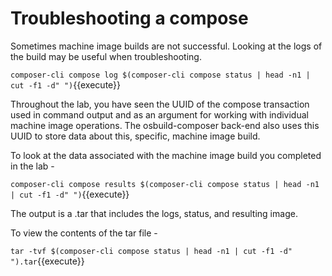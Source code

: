 # Troubleshooting a compose

Sometimes machine image builds are not successful.  Looking at the logs
of the build may be useful when troubleshooting.

`composer-cli compose log $(composer-cli compose status | head -n1 | cut -f1 -d" ")`{{execute}}

Throughout the lab, you have seen the UUID of the compose transaction used in
command output and as an argument for working with individual machine image
operations.  The osbuild-composer back-end also uses this UUID to store data about
this, specific, machine image build.  

To look at the data associated with the machine image build you completed in the lab -

`composer-cli compose results $(composer-cli compose status | head -n1 | cut -f1 -d" ")`{{execute}}

The output is a .tar that includes the logs, status, and resulting image. 

To view the contents of the tar file -

`tar -tvf $(composer-cli compose status | head -n1 | cut -f1 -d" ").tar`{{execute}}
